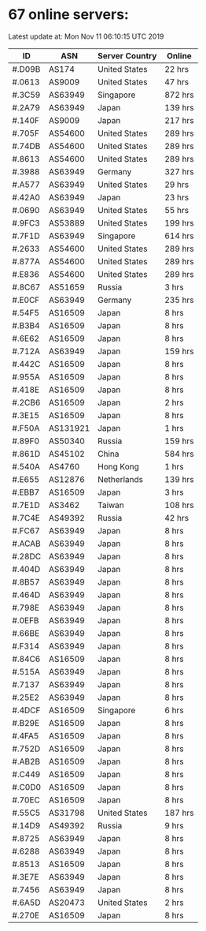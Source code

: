 # 67 online servers:

Latest update at: Mon Nov 11 06:10:15 UTC 2019

| ID | ASN | Server Country | Online |
| -- | --- | -------------- | ------ |
| #.D09B | AS174 | United States | 22 hrs |
| #.0613 | AS9009 | United States | 47 hrs |
| #.3C59 | AS63949 | Singapore | 872 hrs |
| #.2A79 | AS63949 | Japan | 139 hrs |
| #.140F | AS9009 | Japan | 217 hrs |
| #.705F | AS54600 | United States | 289 hrs |
| #.74DB | AS54600 | United States | 289 hrs |
| #.8613 | AS54600 | United States | 289 hrs |
| #.3988 | AS63949 | Germany | 327 hrs |
| #.A577 | AS63949 | United States | 29 hrs |
| #.42A0 | AS63949 | Japan | 23 hrs |
| #.0690 | AS63949 | United States | 55 hrs |
| #.9FC3 | AS53889 | United States | 199 hrs |
| #.7F1D | AS63949 | Singapore | 614 hrs |
| #.2633 | AS54600 | United States | 289 hrs |
| #.877A | AS54600 | United States | 289 hrs |
| #.E836 | AS54600 | United States | 289 hrs |
| #.8C67 | AS51659 | Russia | 3 hrs |
| #.E0CF | AS63949 | Germany | 235 hrs |
| #.54F5 | AS16509 | Japan | 8 hrs |
| #.B3B4 | AS16509 | Japan | 8 hrs |
| #.6E62 | AS16509 | Japan | 8 hrs |
| #.712A | AS63949 | Japan | 159 hrs |
| #.442C | AS16509 | Japan | 8 hrs |
| #.955A | AS16509 | Japan | 8 hrs |
| #.418E | AS16509 | Japan | 8 hrs |
| #.2CB6 | AS16509 | Japan | 2 hrs |
| #.3E15 | AS16509 | Japan | 8 hrs |
| #.F50A | AS131921 | Japan | 1 hrs |
| #.89F0 | AS50340 | Russia | 159 hrs |
| #.861D | AS45102 | China | 584 hrs |
| #.540A | AS4760 | Hong Kong | 1 hrs |
| #.E655 | AS12876 | Netherlands | 139 hrs |
| #.EBB7 | AS16509 | Japan | 3 hrs |
| #.7E1D | AS3462 | Taiwan | 108 hrs |
| #.7C4E | AS49392 | Russia | 42 hrs |
| #.FC67 | AS63949 | Japan | 8 hrs |
| #.ACAB | AS63949 | Japan | 8 hrs |
| #.28DC | AS63949 | Japan | 8 hrs |
| #.404D | AS63949 | Japan | 8 hrs |
| #.8B57 | AS63949 | Japan | 8 hrs |
| #.464D | AS63949 | Japan | 8 hrs |
| #.798E | AS63949 | Japan | 8 hrs |
| #.0EFB | AS63949 | Japan | 8 hrs |
| #.66BE | AS63949 | Japan | 8 hrs |
| #.F314 | AS63949 | Japan | 8 hrs |
| #.84C6 | AS16509 | Japan | 8 hrs |
| #.515A | AS63949 | Japan | 8 hrs |
| #.7137 | AS63949 | Japan | 8 hrs |
| #.25E2 | AS63949 | Japan | 8 hrs |
| #.4DCF | AS16509 | Singapore | 6 hrs |
| #.B29E | AS16509 | Japan | 8 hrs |
| #.4FA5 | AS16509 | Japan | 8 hrs |
| #.752D | AS16509 | Japan | 8 hrs |
| #.AB2B | AS16509 | Japan | 8 hrs |
| #.C449 | AS16509 | Japan | 8 hrs |
| #.C0D0 | AS16509 | Japan | 8 hrs |
| #.70EC | AS16509 | Japan | 8 hrs |
| #.55C5 | AS31798 | United States | 187 hrs |
| #.14D9 | AS49392 | Russia | 9 hrs |
| #.8725 | AS63949 | Japan | 8 hrs |
| #.6288 | AS63949 | Japan | 8 hrs |
| #.8513 | AS16509 | Japan | 8 hrs |
| #.3E7E | AS63949 | Japan | 8 hrs |
| #.7456 | AS63949 | Japan | 8 hrs |
| #.6A5D | AS20473 | United States | 2 hrs |
| #.270E | AS16509 | Japan | 8 hrs |

